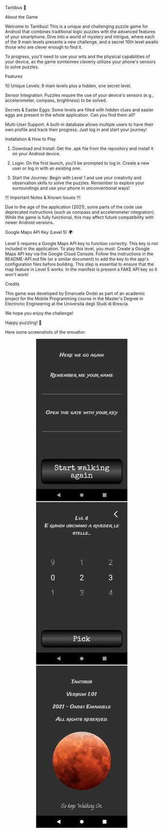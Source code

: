 Tantibus 🧩

About the Game

Welcome to Tantibus! This is a unique and challenging puzzle game for Android that combines traditional logic puzzles with the advanced features of your smartphone. Dive into a world of mystery and intrigue, where each of the 9 main levels presents a new challenge, and a secret 10th level awaits those who are clever enough to find it.

To progress, you'll need to use your wits and the physical capabilities of your device, as the game somteimes cleverly utilizes your phone's sensors to solve puzzles.

Features

10 Unique Levels: 9 main levels plus a hidden, one secret level.

Sensor Integration: Puzzles require the use of your device's sensors (e.g., accelerometer, compass, brightness) to be solved.

Secrets & Easter Eggs: Some levels are filled with hidden clues and easter eggs are present in the whole application. Can you find them all?

Multi-User Support: A built-in database allows multiple users to have their own profile and track their progress. Just log in and start your journey!

Installation & How to Play


1. Download and Install: Get the .apk file from the repository and install it on your Android device.

2. Login: On the first launch, you'll be prompted to log in. Create a new user or log in with an existing one.

3. Start the Journey: Begin with Level 1 and use your creativity and observation skills to solve the puzzles. Remember to explore your surroundings and use your phone in unconventional ways!

!!! Important Notes & Known Issues !!!

Due to the age of the application (2021), some parts of the code use deprecated instructions (such as compass and accelerometer integration). While the game is fully functional, this may affect future compatibility with newer Android versions.

Google Maps API Key (Level 5) 🌍

Level 5 requires a Google Maps API key to function correctly. This key is not included in the application. To play this level, you must:
Create a Google Maps API key via the Google Cloud Console.
Follow the instructions in the README-API.md file (or a similar document) to add the key to the app's configuration files before building.
This step is essential to ensure that the map feature in Level 5 works.
In the manifest is present a FAKE API key so it won't work!

Credits

This game was developed by Emanuele Ondei as part of an academic project for the Mobile Programming course in the Master's Degree in Electronic Engineering at the Università degli Studi di Brescia.

We hope you enjoy the challenge!

Happy puzzling! 🧩

Here some screenshots of the emualtor:
<div align="center">
<img src="SCREENSHOTS/LOGIN.png" alt="Login Activity" width="300"/>
<img src="SCREENSHOTS/LV6.png" alt="Level 6 Activity" width="300"/>
<img src="SCREENSHOTS/CREDITS.png" alt="Credits Activity" width="300"/>
</div>


